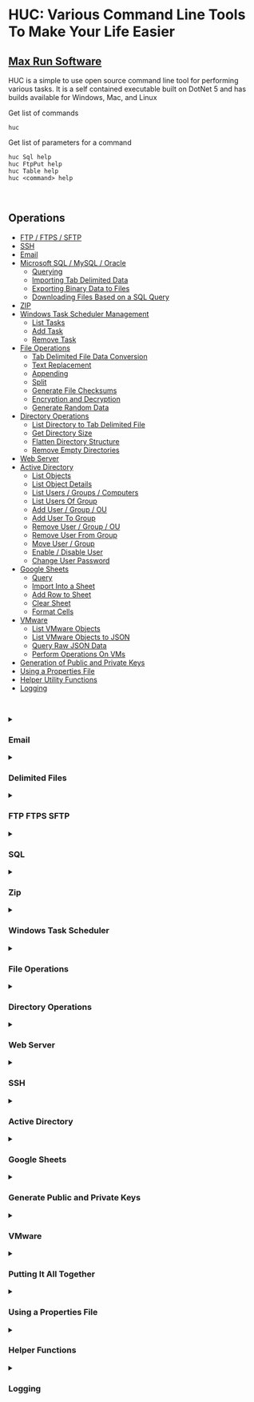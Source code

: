 # HUC: Various Command Line Tools To Make Your Life Easier
## [Max Run Software](https://www.maxrunsoftware.com)

HUC is a simple to use open source command line tool for performing various tasks.
It is a self contained executable built on DotNet 5 and has builds available for Windows, Mac, and Linux

Get list of commands
```
huc
```

Get list of parameters for a command
```
huc Sql help
huc FtpPut help
huc Table help
huc <command> help
```

&nbsp;

## Operations

- [FTP / FTPS / SFTP](#ftp-ftps-sftp)
- [SSH](#ssh)
- [Email](#email)
- [Microsoft SQL / MySQL / Oracle](#sql)
    - [Querying](#sql)
    - [Importing Tab Delimited Data](#sql)
    - [Exporting Binary Data to Files](#sql)
    - [Downloading Files Based on a SQL Query](#sql)
- [ZIP](#zip)
- [Windows Task Scheduler Management](#windows-task-scheduler)
    - [List Tasks](#windows-task-scheduler)
    - [Add Task](#windows-task-scheduler)
    - [Remove Task](#windows-task-scheduler)
- [File Operations](#file-operations)
    - [Tab Delimited File Data Conversion](#file-operations)
    - [Text Replacement](#file-operations)
    - [Appending](#file-operations)
    - [Split](#file-operations)
    - [Generate File Checksums](#file-operations)
    - [Encryption and Decryption](#file-operations)
    - [Generate Random Data](#file-operations)
- [Directory Operations](#directory-operations)
    - [List Directory to Tab Delimited File](#directory-operations)
    - [Get Directory Size](#directory-operations)
    - [Flatten Directory Structure](#directory-operations)
    - [Remove Empty Directories](#directory-operations)
- [Web Server](#web-server)
- [Active Directory](#active-directory)
    - [List Objects](#active-directory)
    - [List Object Details](#active-directory)
    - [List Users / Groups / Computers](#active-directory)
    - [List Users Of Group](#active-directory)
    - [Add User / Group / OU](#active-directory)
    - [Add User To Group](#active-directory)
    - [Remove User / Group / OU](#active-directory)
    - [Remove User From Group](#active-directory)
    - [Move User / Group](#active-directory)
    - [Enable / Disable User](#active-directory)
    - [Change User Password](#active-directory)
- [Google Sheets](#google-sheets)
    - [Query](#google-sheets)
    - [Import Into a Sheet](#google-sheets)
    - [Add Row to Sheet](#google-sheets)
    - [Clear Sheet](#google-sheets)
    - [Format Cells](#google-sheets)
- [VMware](#vmware)
    - [List VMware Objects](#vmware)
    - [List VMware Objects to JSON](#vmware)
    - [Query Raw JSON Data](#vmware)
    - [Perform Operations On VMs](#vmware)
- [Generation of Public and Private Keys](#generate-public-and-private-keys)
- [Using a Properties File](#using-a-properties-file)
- [Helper Utility Functions](#helper-functions)
- [Logging](#logging)

&nbsp;
<details>
  <summary>
      
  ### Email
  </summary>
    
  Send an email
  ```
  huc email -h="smtp.somerelay.org" -from="someone@aol.com" -to="grandma@aol.com" -s="Grandpa Birthday" -b="Tell Grandpa/nHAPPY   BIRTHDAY!"
  ```
  <br/>
  
  Send an email with CC and BCC and attachments
  ```
  huc email -h="smtp.somerelay.org" -to="person1@aol.com;person2@aol.com" -cc="person3@aol.com" -bcc="person4@aol.com" -s="Some subject   text" -b="Some text for body" myAttachedFile1.csv myAttachedFile2.txt
  ```
  <br/>
  
  Send an email with text templating
  ```
  huc email -h="smtp.somerelay.org" -to="person1@aol.com" -t1="Sandy" -t2="some other text" -s="Email for {t1}" -b="Hi {t1},\nHere is   your {t2}"
  ```

</details>

<details>
  <summary>
      
  ### Delimited Files
  </summary>
    
  Convert tab delimited file to csv delimited file using defaults
  ```
  cp Orders.txt Orders.csv
  huc table Orders.csv
  ```
  <br/>
  
  Convert tab delimited file to csv delimited file using specific delimiters and excluding the header row
  ```
  cp Orders.txt Orders.csv
  huc table -hd=pipe -hq=single -he=true -dd=pipe -dq=single -de=false Orders.csv
  ```
  <br/>
  
  Convert tab delimited file to HTML table using defaults
  ```
  cp Orders.txt Orders.html
  huc tablehtml Orders.html
  ```
  <br/>
  
  Convert tab delimited file to HTML table embeddeding a custom CSS file and Javascript file
  ```
  cp Orders.txt Orders.html
  huc tablehtml -css=MyStyleSheet.css -js=MyJavascriptFile.js Orders.html
  ```
  <br/>
  
  Convert tab delimited file to XML
  ```
  cp Orders.txt Orders.xml
  huc tablexml Orders.xml
  ```
  <br/>
  
  Convert tab delimited file to JSON
  ```
  cp Orders.txt Orders.json
  huc tablejson Orders.json
  ```
  <br/>
  
  Convert tab delimited file to fixed width file
  ```
  huc tableFixedWidth Orders.txt 10 20 15 9 6 0 4 200
  ```

</details>

<details>
  <summary>
      
  ### FTP FTPS SFTP
  </summary>
    
  List files in default directory
  ```
  huc ftplist -h=192.168.1.5 -u=testuser -p=testpass
  huc ftplist -e=explicit -h=192.168.1.5 -u=testuser -p=testpass
  huc ftplist -e=implicit -h=192.168.1.5 -u=testuser -p=testpass
  huc ftplist -e=ssh -h=192.168.1.5 -u=testuser -p=testpass
  ```
  <br/>
  
  Recursively list files in /home/user directory
  ```
  huc ftplist -h=192.168.1.5 -u=testuser -p=testpass -r "/home/user"
  huc ftplist -e=explicit -h=192.168.1.5 -u=testuser -p=testpass -r "/home/user"
  huc ftplist -e=implicit -h=192.168.1.5 -u=testuser -p=testpass -r "/home/user"
  huc ftplist -e=ssh -h=192.168.1.5 -u=testuser -p=testpass -r "/home/user"
  ```
  <br/>
  
  Get a file from a FTP/FTPS/SFTP server
  ```
  huc ftpget -h=192.168.1.5 -u=testuser -p=testpass remotefile.txt
  huc ftpget -e=explicit -h=192.168.1.5 -u=testuser -p=testpass remotefile.txt
  huc ftpget -e=implicit -h=192.168.1.5 -u=testuser -p=testpass remotefile.txt
  huc ftpget -e=ssh -h=192.168.1.5 -u=testuser -p=testpass remotefile.txt
  ```
  <br/>
  
  Put a file on a FTP/FTPS/SFTP server
  ```
  huc ftpput -h=192.168.1.5 -u=testuser -p=testpass localfile.txt
  huc ftpput -e=explicit -h=192.168.1.5 -u=testuser -p=testpass localfile.txt
  huc ftpput -e=implicit -h=192.168.1.5 -u=testuser -p=testpass localfile.txt
  huc ftpput -e=ssh -h=192.168.1.5 -u=testuser -p=testpass localfile.txt
  ```

</details>

<details>
  <summary>
      
  ### SQL
  </summary>
    
  Query Microsoft SQL server and output tab delimited data file
  ```
  huc sql -c="Server=192.168.1.5;Database=NorthWind;User Id=testuser;Password=testpass;" -s="SELECT TOP 100 * FROM Orders" Orders100.txt
  ```
  <br/>
  
  Query Microsoft SQL server and output multiple tab delimited data files from multiple result sets
  ```
  huc sql -c="Server=192.168.1.5;Database=NorthWind;User Id=testuser;Password=testpass;" -s="SELECT * FROM Orders; SELECT * FROM   Employees" Orders.txt Employees.txt
  ```
  <br/>
  
  Query Microsoft SQL server with SQL script file and output tab delimited data file
  ```
  printf "SELECT TOP 100 *\nFROM Orders" > mssqlscript.sql
  huc sql -c="Server=192.168.1.5;Database=NorthWind;User Id=testuser;Password=testpass;" -f="mssqlscript.sql" OrdersFromScript.txt
  ```
  <br/>
  
  Upload tab delimited file into a SQL server table
  ```
  huc sqlload -c="Server=192.168.1.5;Database=NorthWind;User Id=testuser;Password=testpass;" -d=NorthWind -s=dbo -t=TempOrders   Orders.txt
  ```
  <br/>
  
  Upload tab delimited file into a SQL server table and include the file row number and a time stamp, dropping the table if it exists already
  ```
  huc sqlload -c="Server=192.168.1.5;Database=NorthWind;User Id=testuser;Password=testpass;" -drop -rowNumberColumnName=RowNumber   -currentUtcDateTimeColumnName=UploadTime -d=NorthWind -s=dbo -t=TempOrders Orders.txt
  ```

</details>

<details>
  <summary>
      
  ### Zip
  </summary>
    
  Zipping a file
  ```
  huc zip myOuputFile.zip someLocalFile.txt
  ```
  <br/>
  
  Zipping multiple files
  ```
  huc zip myOuputFile.zip *.txt *.csv
  ```

</details>

<details>
  <summary>
      
  ### Windows Task Scheduler
  </summary>
    
  List all tasks on scheduler
  ```
  huc WindowsTaskSchedulerList -h="localhost" -u="administrator" -p="password" ALL
  ```
  <br/>
  
  List a specific task MyTask on scheduler with details
  ```
  huc WindowsTaskSchedulerList -h="localhost" -u="administrator" -p="password" -d /myTaskFolder/MyTask
  ```
  <br/>
  
  Create a Windows Task Scheduler job to run every day at 4:15am
  ```
  huc WindowsTaskSchedulerAdd -h="localhost" -u="administrator" -p="password" -taskUsername="system" -tw="c:\temp" -t1="DAILY 04:15"   -tn="MyTask" "C:\temp\RunMe.bat"
  ```
  <br/>
  
  Create a Windows Task Scheduler job to run every hour at 35 minutes after the hour
  ```
  huc WindowsTaskSchedulerAdd -h="localhost" -u="administrator" -p="password" -taskUsername="system" -tw="c:\temp" -t1="HOURLY 35"   -tn="MyTask" "C:\temp\RunMe.bat"
  ```
  <br/>
  
  Create a Windows Task Scheduler job to run Monday and Wednesday at 7:12pm 
  ```
  huc WindowsTaskSchedulerAdd -h="localhost" -u="administrator" -p="password" -taskUsername="system" -tw="c:\temp" -t1="MONDAY 19:12"   -t2="WEDNESDAY 19:12" -tn="MyTask" "C:\temp\RunMe.bat"
  ```
  <br/>
  
  Delete a Windows Task Scheduler job
  ```
  huc WindowsTaskSchedulerRemove -h="localhost" -u="administrator" -p="password" MyTask
  ```

</details>

<details>
  <summary>
      
  ### File Operations
  </summary>
    
  Replace all instances of Person with Steve in the file mydoc.txt
  ```
  huc FileReplaceString "Person" "Steve" mydoc.txt
  ```
  <br/>
    
  Append files file1.txt and file2.txt to mainfile.txt
  ```
  huc FileAppend mainfile.txt file1.txt file2.txt
  ```
  <br/>
    
  Split a file on the new line character into 3 other files
  ```
  huc FileSplit Orders.txt Orders1.txt Orders2.txt Orders3.txt
  ```
  <br/>
    
  Generate MD5 checksum for file MyFile.zip
  ```
  huc FileChecksum MyFile.zip
  ```
  <br/>
  
  Generate SHA512 checksum for files *.txt
  ```
  huc FileChecksum -t=SHA512 *.txt
  ```
  <br/>
  
  Encrypt file with password
  ```
  huc FileEncrypt -p=password data.txt data.encrypted
  ```
  <br/>
  
  Decrypt file with password
  ```
  huc FileDecrypt -p=password data.encrypted dataDecrypted.txt
  ```
  <br/>
  
  Encrypt file with public key
  ```
  huc FileEncrypt -pk=MyPublicKey.txt data.txt data.encrypted
  ```
  <br/>
  
  Decrypt file with private key
  ```
  huc FileDecrypt -pk=MyPrivateKey.txt data.encrypted dataDecrypted.txt
  ```
  <br/>
    
  Generate file with random data
  ```
  huc GenerateRandomFile testdata.txt
  huc GenerateRandomFile -l=1000000 testdata1.txt testdata2.txt testdata3.txt
  ```

</details>

<details>
  <summary>
      
  ### Directory Operations
  </summary>
    
  List some file and directory information to a tab delimited file
  ```
  huc DirectoryList -creationTime -lastAccessTimeUtc -lastWriteTime -n -nf -p -s -recursiveDepth=10 -pattern=*.cs C:\temp\MyDirectory   mydatafile.txt 
  ```
  <br/>
  
  Get the size of a directory
  ```
  huc DirectorySize C:\temp\MyDirectory 
  ```
  <br/>
  
  Move all files in all subdirectories of target directory into the target directory, but don't overwrite if the file already exists
  ```
  huc DirectoryFlatten C:\temp\MyDirectory
  ```
  <br/>
  
  Move all files in all subdirectories of target directory into the target directory, and keep the newest file
  ```
  huc DirectoryFlatten -c=KeepNewest C:\temp\MyDirectory
  ```
  <br/>
  
  Deletes empty subdirectories recursively
  ```
  huc DirectoryRemoveEmpty C:\temp\MyDirectory
  ```

</details>

<details>
  <summary>
      
  ### Web Server
  </summary>
    
  Start webserver and host files out of the current directory
  ```
  huc WebServer .
  ```
  <br/>
  
  Start webserver on port 80 and host files out of c:\www directory
  ```
  huc WebServer -o=80 c:\www
  ```
  <br/>
  
  Start webserver on port 80 and host files out of c:\www directory and require a username and password
  ```
  huc WebServer -o=80 -u=user -p=testpass c:\www
  ```
  <br/>

</details>

<details>
  <summary>
      
  ### SSH
  </summary>
    
  Issue LS command
  ```
  huc SSH -h=192.168.1.5 -u=testuser -p=testpass "ls"
  ```
  <br/>
  
  Change directory and issue LS command with options
  ```
  huc SSH -h=192.168.1.5 -u=testuser -p=testpass "cd someDirectory; ls -la;"
  ```
  <br/>

</details>

<details>
  <summary>
      
  ### Active Directory
  </summary>
    
  List all objects and their attributes to a tab delimited file
  ```
  huc ActiveDirectoryList -h=192.168.1.5 -u=administrator -p=testpass adlist.txt
  ```
  <br/>
  
  List various object types
  ```
  huc ActiveDirectoryListObjects -h=192.168.1.5 -u=administrator -p=testpass ?teve*
  huc ActiveDirectoryListUsers -h=192.168.1.5 -u=administrator -p=testpass
  huc ActiveDirectoryListGroups -h=192.168.1.5 -u=administrator -p=testpass Group*
  huc ActiveDirectoryListComputers -h=192.168.1.5 -u=administrator -p=testpass
  ```
  <br/>
  
  List various object types and display specific LDAP fields
  ```
  huc ActiveDirectoryListObjects -h=192.168.1.5 -u=administrator -p=testpass -pi=*Name
  huc ActiveDirectoryListUsers -h=192.168.1.5 -u=administrator -p=testpass   -pi=DistinguishedName,OganizationalUnit,ObjectName,ObjectGuid ?teve*
  huc ActiveDirectoryListGroups -h=192.168.1.5 -u=administrator -p=testpass -pi=*Name,Object*
  huc ActiveDirectoryListComputers -h=192.168.1.5 -u=administrator -p=testpass -pi=* MyComputer?
  ```
  <br/>
  
  List additional details for an Active Directory object
  ```
  huc ActiveDirectoryListObjectDetails -h=192.168.1.5 -u=administrator -p=testpass Administrator
  huc ActiveDirectoryListObjectDetails -h=192.168.1.5 -u=administrator -p=testpass Users
  huc ActiveDirectoryListObjectDetails -h=192.168.1.5 -u=administrator -p=testpass ?teve*
  ```
  <br/>
  
  Change a user's password (note: requires LDAPS certificate to be installed on AD server or running HUC on the AD server itself)
  ```
  huc ActiveDirectoryChangePassword -h=192.168.1.5 -u=administrator -p=testpass testuser newpassword
  ```
  <br/>
  
  Add User
  ```
  huc ActiveDirectoryAddUser -h=192.168.1.5 -u=administrator -p=testpass testuser
  huc ActiveDirectoryAddUser -h=192.168.1.5 -u=administrator -p=testpass -firstname="steve" -lastname="foster" testuser
  ```
  <br/>
  
  Add Group
  ```
  huc ActiveDirectoryAddGroup -h=192.168.1.5 -u=administrator -p=testpass testgroup
  huc ActiveDirectoryAddGroup -h=192.168.1.5 -u=administrator -p=testpass -gt=GlobalSecurityGroup testgroup
  ```
  <br/>
  
  Delete User
  ```
  huc ActiveDirectoryRemoveUser -h=192.168.1.5 -u=administrator -p=testpass testuser
  ```
  <br/>
  
  Delete Group
  ```
  huc ActiveDirectoryRemoveGroup -h=192.168.1.5 -u=administrator -p=testpass testgroup
  ```
  <br/>
  
  Move User
  ```
  huc ActiveDirectoryMoveUser -h=192.168.1.5 -u=administrator -p=testpass testuser MyNewOU
  ```
  <br/>
  
  Move Group
  ```
  huc ActiveDirectoryMoveGroup -h=192.168.1.5 -u=administrator -p=testpass testgroup MyNewOU
  ```
  <br/>
  
  Add user to group
  ```
  huc ActiveDirectoryAddUserToGroup -h=192.168.1.5 -u=administrator -p=testpass testuser MyGroup1 SomeOtherGroup
  ```
  <br/>
  
  Remove user from group
  ```
  huc ActiveDirectoryRemoveUserFromGroup -h=192.168.1.5 -u=administrator -p=testpass testuser MyGroup1
  ```
  <br/>
  
  Enable user
  ```
  huc ActiveDirectoryEnableUser -h=192.168.1.5 -u=administrator -p=testpass testuser
  ```
  <br/>
  
  Disable user
  ```
  huc ActiveDirectoryDisableUser -h=192.168.1.5 -u=administrator -p=testpass testuser
  ```
  <br/>
  
  Disable users who have not logged on in the past 7 days
  ```
  huc ActiveDirectoryDisableUsers -h=192.168.1.5 -u=administrator -p=testpass -l=7
  ```

</details>

<details>
  <summary>
      
  ### Google Sheets
  </summary>
    
  For setting up the Google account see...\
  https://medium.com/@williamchislett/writing-to-google-sheets-api-using-net-and-a-services-account-91ee7e4a291 \
  \
  Clear all data from a Google Sheet tab named Sheet1 (sheet ID is in the URL)
  ```
  huc GoogleSheetsClear -k="MyGoogleAppKey.json" -a="MyApplicationName" -id="dkjfsd328sdfuhscbjcds8hfjndsfdsfdsfe" -s="Sheet1"
  ```
  <br/>
  
  Clear all data from the first Google Sheet tab
  ```
  huc GoogleSheetsClear -k="MyGoogleAppKey.json" -a="MyApplicationName" -id="dkjfsd328sdfuhscbjcds8hfjndsfdsfdsfe"
  ```
  <br/>
  
  Clear the first sheet tab and upload Orders.txt tab delimited file to it
  ```
  huc GoogleSheetsLoad -k="MyGoogleAppKey.json" -a="MyApplicationName" -id="dkjfsd328sdfuhscbjcds8hfjndsfdsfdsfe" Orders.txt
  ```
  <br/>
  
  Add a row to first sheet with the values "AA", blank, "CC"
  ```
  huc GoogleSheetsAddRow -k="MyGoogleAppKey.json" -a="MyApplicationName" -id="dkjfsd328sdfuhscbjcds8hfjndsfdsfdsfe" AA null CC
  ```
  <br/>
  
  Make the first row of data have red text, blue background, and bold
  ```
  huc GoogleSheetsFormatCells -k="MyGoogleAppKey.json" -a="MyApplicationName" -id="dkjfsd328sdfuhscbjcds8hfjndsfdsfdsfe" -width=100 -b   -fc=Red -bc=Blue 
  ```
  <br/>
  
  Query all data from first sheet and output it to a tab delimited file MyFile.txt
  ```
  huc GoogleSheetsQuery -k="MyGoogleAppKey.json" -a="MyApplicationName" -id="dkjfsd328sdfuhscbjcds8hfjndsfdsfdsfe" MyFile.txt
  ```

</details>

<details>
  <summary>
      
  ### Generate Public and Private Keys
  </summary>
    
  Generate RSA public and private key files
  ```
  huc GenerateKeyPair MyPublicKey.txt MyPrivateKey.txt
  ```
  <br/>
  
  Generate RSA public and private key files with RSA length 4096
  ```
  huc GenerateKeyPair -l=4096 MyPublicKey.txt MyPrivateKey.txt
  ```

</details>

<details>
  <summary>
      
  ### VMware
  </summary>
    
  Query various information in a VCenter 6.7+ infrastructure
  ```
  huc VMwareList -h=192.168.1.5 -u=testuser@vsphere.local -p=mypass DataCenter VM StoragePolicy
  huc VMwareList -h=192.168.1.5 -u=testuser@vsphere.local -p=mypass VM_Quick
  huc VMwareList -h=192.168.1.5 -u=testuser@vsphere.local -p=mypass VM_WithoutTools
  huc VMwareList -h=192.168.1.5 -u=testuser@vsphere.local -p=mypass VM_PoweredOff
  huc VMwareList -h=192.168.1.5 -u=testuser@vsphere.local -p=mypass VM_IsoAttached
  ```
  <br/>
  
  Query raw JSON data from VCenter 6.7+ infrastructure
  ```
  huc VMwareQuery -h=192.168.1.5 -u=testuser@vsphere.local -p=mypass  /rest/vcenter/host
  huc VMwareQuery -h=192.168.1.5 -u=testuser@vsphere.local -p=mypass  /rest/vcenter/vm
  huc VMwareQuery -h=192.168.1.5 -u=testuser@vsphere.local -p=mypass  /rest/vcenter/vm/vm-1692
  ```
  <br/>
  
  Query all infrastructure data to a JSON file
  ```
  huc VMwareQueryJSON -h=192.168.1.5 -u=testuser@vsphere.local -p=mypass MyDataFile.json
  ```
  <br/>
  
  Perform various actions on a VM
  ```
  huc VMwareVM -h=192.168.1.5 -u=testuser@vsphere.local -p=mypass MyVM None
  huc VMwareVM -h=192.168.1.5 -u=testuser@vsphere.local -p=mypass MyVM Shutdown
  huc VMwareVM -h=192.168.1.5 -u=testuser@vsphere.local -p=mypass MyVM Reboot
  huc VMwareVM -h=192.168.1.5 -u=testuser@vsphere.local -p=mypass MyVM Standby
  huc VMwareVM -h=192.168.1.5 -u=testuser@vsphere.local -p=mypass MyVM Reset
  huc VMwareVM -h=192.168.1.5 -u=testuser@vsphere.local -p=mypass MyVM Start
  huc VMwareVM -h=192.168.1.5 -u=testuser@vsphere.local -p=mypass MyVM Stop
  huc VMwareVM -h=192.168.1.5 -u=testuser@vsphere.local -p=mypass MyVM Suspend
  huc VMwareVM -h=192.168.1.5 -u=testuser@vsphere.local -p=mypass MyVM DetachISOs
  ```

</details>

<details>
  <summary>
      
  ### Putting It All Together
  </summary>
    
  Query SQL server, convert the data, sftp it, zip it, then email the data
  ```
  huc sql -c="Server=192.168.1.5;Database=NorthWind;User Id=testuser;Password=testpass;" -s="SELECT * FROM Orders" orders.csv
  huc table -hd=comma -hq=none -dd=comma -dq=none orders.csv
  huc ftpput -e=ssh -h=192.168.1.5 -u=testuser -p=testpass orders.csv
  huc zip orders.zip "*.csv"
  huc email -h="smtp.somerelay.org" -from="me@aol.com" -to="person@aol.com" -s="Orders data" -b="Attached is the order data" "*.zip"
  ```

</details>

<details>
  <summary>
      
  ### Using a Properties File
  </summary>
    
  When huc first runs, it attempts to generate a huc.properties file in the directory of the executable. This file contains all of the parameters for each command. You can populate this file with certain properties so you don't have to type them in every time. The huc program will first check if a parameter was supplied at the command line. If not, if will then check the properties file (commandline overrides properties file). If still not found it will attempt to use a default value for some parameters (not all, some are required to be provided).

  So assuming a properties file of...
  ```properties
  sql.connectionString=Server=192.168.1.5;Database=NorthWind;User Id=testuser;Password=testpass;
  table.headerDelimiter=comma
  table.headerQuoting=none
  table.dataDelimiter=comma
  table.dataQuoting=none
  ftpput.host=192.168.1.5
  ftpput.encryptionMode=SSH
  ftpput.username=testuser
  ftpput.password=testpass
  email.host=smtp.somerelay.org
  email.from=me@aol.com
  ```
  The commands now become...
  ```
  huc sql -s="SELECT * FROM Orders" orders.csv
  huc table orders.csv
  huc ftpput orders.csv
  huc zip orders.zip "*.csv"
  huc email -to="person@aol.com" -s="Orders data" -b="Attached is the order data" "*.zip"
  ```

</details>

<details>
  <summary>
      
  ### Helper Functions
  </summary>
  
  Show current properties set in the properties file
  ```
  huc ShowProperties
  ```
  <br/>
  
  Show all available properties
  ```
  huc ShowProperties -a
  ```
  <br/>
  
  Convert Binary file to Base16
  ```
  huc ConvertBinaryToBase16 myinputfile.txt myoutputfile.txt
  ```
  <br/>
  
  Convert Binary file to Base64
  ```
  huc ConvertBinaryToBase64 myinputfile.txt myoutputfile.txt
  ```
  <br/>
  
  Get a web file
  ```
  huc wget https://github.com/Steven-D-Foster/huc/releases/download/v1.3.0/huc-linux.zip
  ```
  <br/>
  
  Get a web page
  ```
  huc wget https://github.com github.txt
  ```
  <br/>
  
  Show internet time
  ```
  huc time
  ```
  <br/>
  
  Show drift of local clock compared to internet time
  ```
  huc time -d
  ```
  <br/>
  
  Show all of the colors available for commands that take a color parameter
  ```
  huc colors
  ```
  <br/>
  
  Show details for a specific color
  ```
  huc colors red
  ```
  <br/>
  
  Test JSAS service
  ```
  huc jsas https://192.168.0.10 MyPassword MyData
  huc jsas https://192.168.0.10 MyPassword MyData NewFile.txt
  ```
  <br/>
  
  Encrypt Password to use in huc.properties file
  ```
  huc EncodePassword mySecretPassword
  ```

</details>

<details>
  <summary>
      
  ### Logging
  </summary>
    
  HUC supports various logging. At the console level HUC supports ```INFO```, ```DEBUG```, and ```TRACE``` logging levels. By default the logging level is ```INFO```. To enable ```DEBUG``` level logging at the console, specify the ```-debug``` parameter at the command line. To enable ```TRACE``` level logging, specify the ```-trace``` parameter at the command line.

  HUC also supports logging to a file. To enable file logging, use the parameters ```Log.FileLevel``` and ```Log.FileName``` in the ```huc.properties``` file to specify the log level (```CRITICAL```, ```ERROR```, ```WARN```, ```INFO```, ```DEBUG```, ```TRACE```) and the filename of the file to write out to.

</details>
